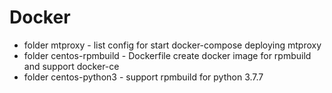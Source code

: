 # Docker
* folder mtproxy - list config for start docker-compose deploying mtproxy
* folder centos-rpmbuild -  Dockerfile create docker image for rpmbuild and support docker-ce
* folder centos-python3 - support rpmbuild for python 3.7.7